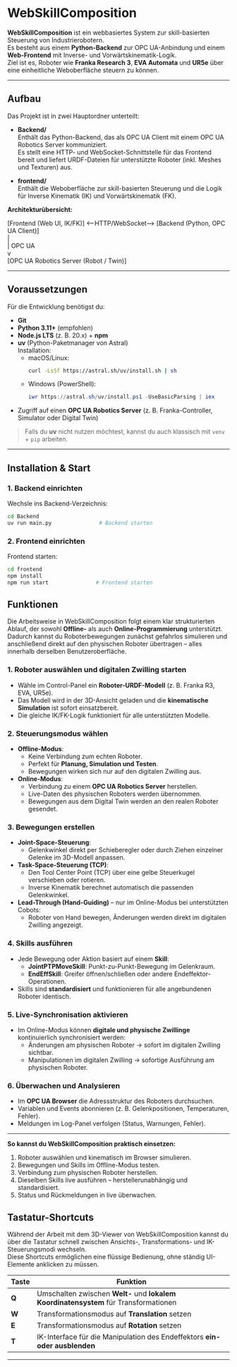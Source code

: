 # WebSkillComposition

**WebSkillComposition** ist ein webbasiertes System zur skill-basierten Steuerung von Industrierobotern.  
Es besteht aus einem **Python-Backend** zur OPC UA-Anbindung und einem **Web-Frontend** mit Inverse- und Vorwärtskinematik-Logik.  
Ziel ist es, Roboter wie **Franka Research 3**, **EVA Automata** und **UR5e** über eine einheitliche Weboberfläche steuern zu können.

---

## Aufbau

Das Projekt ist in zwei Hauptordner unterteilt:

- **Backend/**  
  Enthält das Python-Backend, das als OPC UA Client mit einem OPC UA Robotics Server kommuniziert.  
  Es stellt eine HTTP- und WebSocket-Schnittstelle für das Frontend bereit und liefert URDF-Dateien für unterstützte Roboter (inkl. Meshes und Texturen) aus.

- **frontend/**  
  Enthält die Weboberfläche zur skill-basierten Steuerung und die Logik für Inverse Kinematik (IK) und Vorwärtskinematik (FK).

**Architekturübersicht:**

[Frontend (Web UI, IK/FK)] <--HTTP/WebSocket--> [Backend (Python, OPC UA Client)]<br>
|<br>
| OPC UA <br>
v<br>
[OPC UA Robotics Server (Robot / Twin)]

---

## Voraussetzungen

Für die Entwicklung benötigst du:

- **Git**
- **Python 3.11+** (empfohlen)
- **Node.js LTS** (z. B. 20.x) + **npm**
- **uv** (Python-Paketmanager von Astral)  
  Installation:
  - macOS/Linux:
    ```bash
    curl -LsSf https://astral.sh/uv/install.sh | sh
    ```
  - Windows (PowerShell):
    ```powershell
    iwr https://astral.sh/uv/install.ps1 -UseBasicParsing | iex
    ```
- Zugriff auf einen **OPC UA Robotics Server** (z. B. Franka-Controller, Simulator oder Digital Twin)

> Falls du **uv** nicht nutzen möchtest, kannst du auch klassisch mit `venv` + `pip` arbeiten.

---

## Installation & Start

### 1. Backend einrichten

Wechsle ins Backend-Verzeichnis:
```bash
cd Backend
uv run main.py               # Backend starten
```

### 2. Frontend einrichten
Frontend starten:

```bash
cd frontend
npm install
npm run start               # Frontend starten
```

## Funktionen

Die Arbeitsweise in WebSkillComposition folgt einem klar strukturierten Ablauf, der sowohl **Offline-** als auch **Online-Programmierung** unterstützt.  
Dadurch kannst du Roboterbewegungen zunächst gefahrlos simulieren und anschließend direkt auf den physischen Roboter übertragen – alles innerhalb derselben Benutzeroberfläche.

### 1. Roboter auswählen und digitalen Zwilling starten
- Wähle im Control-Panel ein **Roboter-URDF-Modell** (z. B. Franka R3, EVA, UR5e).
- Das Modell wird in der 3D-Ansicht geladen und die **kinematische Simulation** ist sofort einsatzbereit.
- Die gleiche IK/FK-Logik funktioniert für alle unterstützten Modelle.

### 2. Steuerungsmodus wählen
- **Offline-Modus**:  
  - Keine Verbindung zum echten Roboter.  
  - Perfekt für **Planung, Simulation und Testen**.  
  - Bewegungen wirken sich nur auf den digitalen Zwilling aus.
- **Online-Modus**:  
  - Verbindung zu einem **OPC UA Robotics Server** herstellen.  
  - Live-Daten des physischen Roboters werden übernommen.  
  - Bewegungen aus dem Digital Twin werden an den realen Roboter gesendet.

### 3. Bewegungen erstellen
- **Joint-Space-Steuerung**:  
  - Gelenkwinkel direkt per Schieberegler oder durch Ziehen einzelner Gelenke im 3D-Modell anpassen.
- **Task-Space-Steuerung (TCP)**:  
  - Den Tool Center Point (TCP) über eine gelbe Steuerkugel verschieben oder rotieren.  
  - Inverse Kinematik berechnet automatisch die passenden Gelenkwinkel.
- **Lead-Through (Hand-Guiding)** – nur im Online-Modus bei unterstützten Cobots:  
  - Roboter von Hand bewegen, Änderungen werden direkt im digitalen Zwilling angezeigt.

### 4. Skills ausführen
- Jede Bewegung oder Aktion basiert auf einem **Skill**:
  - **JointPTPMoveSkill**: Punkt-zu-Punkt-Bewegung im Gelenkraum.
  - **EndEffSkill**: Greifer öffnen/schließen oder andere Endeffektor-Operationen.
- Skills sind **standardisiert** und funktionieren für alle angebundenen Roboter identisch.

### 5. Live-Synchronisation aktivieren
- Im Online-Modus können **digitale und physische Zwillinge** kontinuierlich synchronisiert werden:
  - Änderungen am physischen Roboter → sofort im digitalen Zwilling sichtbar.
  - Manipulationen im digitalen Zwilling → sofortige Ausführung am physischen Roboter.

### 6. Überwachen und Analysieren
- Im **OPC UA Browser** die Adressstruktur des Roboters durchsuchen.
- Variablen und Events abonnieren (z. B. Gelenkpositionen, Temperaturen, Fehler).
- Meldungen im Log-Panel verfolgen (Status, Warnungen, Fehler).

---

**So kannst du WebSkillComposition praktisch einsetzen:**
1. Roboter auswählen und kinematisch im Browser simulieren.  
2. Bewegungen und Skills im Offline-Modus testen.  
3. Verbindung zum physischen Roboter herstellen.  
4. Dieselben Skills live ausführen – herstellerunabhängig und standardisiert.  
5. Status und Rückmeldungen in live überwachen.  

## Tastatur-Shortcuts

Während der Arbeit mit dem 3D-Viewer von WebSkillComposition kannst du über die Tastatur schnell zwischen Ansichts-, Transformations- und IK-Steuerungsmodi wechseln.  
Diese Shortcuts ermöglichen eine flüssige Bedienung, ohne ständig UI-Elemente anklicken zu müssen.

| Taste | Funktion |
|-------|----------|
| **Q** | Umschalten zwischen **Welt-** und **lokalem Koordinatensystem** für Transformationen |
| **W** | Transformationsmodus auf **Translation** setzen |
| **E** | Transformationsmodus auf **Rotation** setzen |
| **T** | IK-Interface für die Manipulation des Endeffektors **ein- oder ausblenden** |

---
